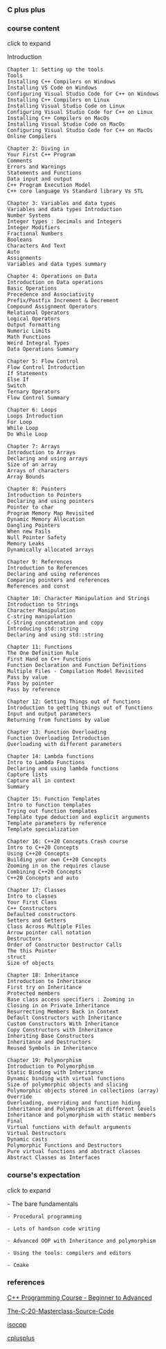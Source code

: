 ### C plus plus 

### course content

<detail>
<summary>click to expand</summary>
<p>
	Introduction

	Chapter 1: Setting up the tools
	Tools
	Installing C++ Compilers on Windows
	Installing VS Code on Windows
	Configuring Visual Studio Code for C++ on Windows
	Installing C++ Compilers on Linux
	Installing Visual Studio Code on Linux
	Configuring Visual Studio Code for C++ on Linux
	Installing C++ Compilers on MacOs
	Installing Visual Studio Code on MacOs
	Configuring Visual Studio Code for C++ on MacOs
	Online Compilers

	Chapter 2: Diving in
	Your First C++ Program
	Comments
	Errors and Warnings
	Statements and Functions
	Data input and output
	C++ Program Execution Model
	C++ core language Vs Standard library Vs STL

	Chapter 3: Variables and data types
	Variables and data types Introduction
	Number Systems
	Integer types : Decimals and Integers
	Integer Modifiers
	Fractional Numbers
	Booleans
	Characters And Text
	Auto
	Assignments
	Variables and data types summary

	Chapter 4: Operations on Data
	Introduction on Data operations
	Basic Operations
	Precedence and Associativity
	Prefix/Postfix Increment & Decrement
	Compound Assignment Operators
	Relational Operators
	Logical Operators
	Output formatting
	Numeric Limits
	Math Functions
	Weird Integral Types
	Data Operations Summary

	Chapter 5: Flow Control
	Flow Control Introduction
	If Statements
	Else If
	Switch
	Ternary Operators
	Flow Control Summary

	Chapter 6: Loops
	Loops Introduction
	For Loop
	While Loop
	Do While Loop

	Chapter 7: Arrays
	Introduction to Arrays
	Declaring and using arrays
	Size of an array
	Arrays of characters
	Array Bounds

	Chapter 8: Pointers
	Introduction to Pointers
	Declaring and using pointers
	Pointer to char
	Program Memory Map Revisited
	Dynamic Memory Allocation
	Dangling Pointers
	When new Fails
	Null Pointer Safety
	Memory Leaks
	Dynamically allocated arrays

	Chapter 9: References
	Introduction to References
	Declaring and using references
	Comparing pointers and references
	References and const

	Chapter 10: Character Manipulation and Strings
	Introduction to Strings
	Character Manipulation
	C-string manipulation
	C-String concatenation and copy
	Introducing std::string
	Declaring and using std::string

	Chapter 11: Functions
	The One Definition Rule
	First Hand on C++ Functions
	Function Declaration and Function Definitions
	Multiple Files - Compilation Model Revisited
	Pass by value
	Pass by pointer
	Pass by reference

	Chapter 12: Getting Things out of functions
	Introduction to getting things out of functions
	Input and output parameters
	Returning from functions by value

	Chapter 13: Function Overloading
	Function Overloading Introduction
	Overloading with different parameters

	Chapter 14: Lambda functions
	Intro to Lambda Functions
	Declaring and using lambda functions
	Capture lists
	Capture all in context
	Summary

	Chapter 15: Function Templates
	Intro to function templates
	Trying out function templates
	Template type deduction and explicit arguments
	Template parameters by reference
	Template specialization

	Chapter 16: C++20 Concepts Crash course
	Intro to C++20 Concepts
	Using C++20 Concepts
	Building your own C++20 Concepts
	Zooming in on the requires clause
	Combining C++20 Concepts
	C++20 Concepts and auto

	Chapter 17: Classes
	Intro to classes
	Your First Class
	C++ Constructors
	Defaulted constructors
	Setters and Getters
	Class Across Multiple Files
	Arrow pointer call notation
	Destructors
	Order of Constructor Destructor Calls
	The this Pointer
	struct
	Size of objects

	Chapter 18: Inheritance
	Introduction to Inheritance
	First try on Inheritance
	Protected members
	Base class access specifiers : Zooming in
	Closing in on Private Inheritance
	Resurrecting Members Back in Context
	Default Constructors with Inheritance
	Custom Constructors With Inheritance
	Copy Constructors with Inheritance
	Inheriting Base Constructors
	Inheritance and Destructors
	Reused Symbols in Inheritance

	Chapter 19: Polymorphism
	Introduction to Polymorphism
	Static Binding with Inheritance
	Dynamic binding with virtual functions
	Size of polymorphic objects and slicing
	Polymorphic objects stored in collections (array)
	Override
	Overloading, overriding and function hiding
	Inheritance and Polymorphism at different levels
	Inheritance and polymorphism with static members
	Final
	Virtual functions with default arguments
	Virtual Destructors
	Dynamic casts
	Polymorphic Functions and Destructors
	Pure virtual functions and abstract classes
	Abstract Classes as Interfaces
</p>
</detail>

### course's expectation

<detail>
<summary>click to expand</summary>
<p>
	- The bare fundamentals

	- Procedural programming

	- Lots of handson code writing

	- Advanced OOP with Inheritance and polymorphism

	- Using the tools: compilers and editors

	- Cmake
</p>
</detail>

### references

[C++ Programming Course - Beginner to Advanced](https://www.youtube.com/watch?v=8jLOx1hD3_o)

[The-C-20-Masterclass-Source-Code](https://github.com/rutura/The-C-20-Masterclass-Source-Code)

[isocpp](https://isocpp.org/)

[cplusplus](https://cplusplus.com/)
